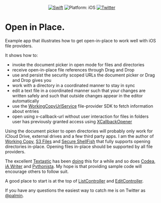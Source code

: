 <p align="center">
<a href="https://developer.apple.com/swift/"><img src="https://img.shields.io/badge/Swift-5-orange.svg?style=flat" alt="Swift"/></a>

<img src="https://img.shields.io/badge/Platform-iOS%2013.0+-lightgrey.svg" alt="Platform: iOS">
<a href="http://twitter.com/palmin"><img src="https://img.shields.io/badge/Twitter-@palmin-blue.svg?style=flat" alt="Twitter"/></a>
</p>

# Open in Place.
Example app that illustrates how to get open-in-place to work well with iOS file providers.

It shows how to:

- invoke the document picker in open mode for files and directories
- receive open-in-place file references through Drag and Drop
- use and persist the security scoped URLs the document picker or Drag and Drop gives you
- work with a directory in a coordinated manner to stay in sync
- edit a text file in a coordinated manner such that your changes are written safely and such that outside changes appear in the editor automatically
- use the [WorkingCopyUrlService](OpenInPlace/Working%20Copy/WorkingCopyUrlService.swift) file-provider SDK to fetch information about entries
- open using x-callback-url without user interaction for files in folders user has previously granted access using [XCallbackOpener](OpenInPlace/XCallbackOpener.swift)

Using the document picker to open directories will probably only work for iCloud Drive, external drives and 
a few third party apps. I am the author of [Working Copy](https://itunes.apple.com/us/app/working-copy/id896694807?mt=8&uo=6&at=1000lHq&ct=openinplace), 
[S3 Files](https://apps.apple.com/us/app/s3-files/id6447647340?mt=openinplace) and 
[Secure ShellFish](https://apps.apple.com/us/app/secure-shellfish-sftp-client/id1336634154?mt=openinplace) 
that fully supports opening directories in-place. Opening files in-place should be supported by all file providers.

The excellent [Textastic](https://geo.itunes.apple.com/us/app/id1049254261?ct=textasticapp.com&at=11lNQP&pt=15967&mt=8)
has been [doing](http://blach.io/2016/08/02/opening-git-repository-folders-in-textastic-6-2/) this for a while and so
does [Codea](http://itunes.apple.com/app/id439571171?mt=8), [iA Writer](https://ia.net/writer) and 
[Pythonista](https://apps.apple.com/us/app/pythonista-3/id1085978097?ls=1).
My hope is that providing sample code will encourage others to follow suit. 

A good place to start is at the top of [ListController](OpenInPlace/ListController.swift) and
[EditController](OpenInPlace/EditController.swift).

If you have any questions the easiest way to catch me is on Twitter as [@palmin](https://twitter.com/palmin).
